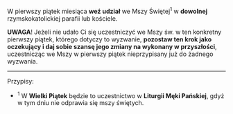 W pierwszy piątek miesiąca **weź udział** we Mszy Świętej<sup>1</sup> w **dowolnej** rzymskokatolickiej parafii lub kościele.

**UWAGA**! Jeżeli nie udało Ci się uczestniczyć we Mszy św. w ten konkretny pierwszy piątek, którego dotyczy to wyzwanie, **pozostaw ten krok jako oczekujący i daj sobie szansę jego zmiany na wykonany w przyszłości**, uczestnicząc we Mszy w pierwszy piątek nieprzypisany już do żadnego wyzwania.

---
Przypisy:

- <sup>1</sup> W **Wielki Piątek** będzie to uczestnictwo w **Liturgii Męki Pańskiej**, gdyż w tym dniu nie odprawia się mszy świętych.
